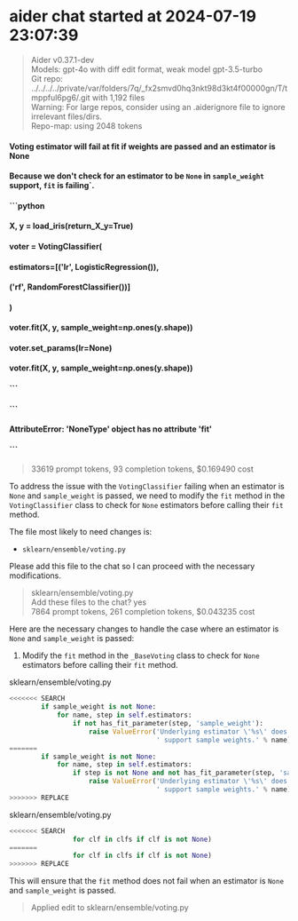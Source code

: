 
# aider chat started at 2024-07-19 23:07:39

> Aider v0.37.1-dev  
> Models: gpt-4o with diff edit format, weak model gpt-3.5-turbo  
> Git repo: ../../../../private/var/folders/7q/_fx2smvd0hq3nkt98d3kt4f00000gn/T/tmppful6pg6/.git with 1,192 files  
> Warning: For large repos, consider using an .aiderignore file to ignore irrelevant files/dirs.  
> Repo-map: using 2048 tokens  

#### Voting estimator will fail at fit if weights are passed and an estimator is None  
#### Because we don't check for an estimator to be `None` in `sample_weight` support, `fit` is failing`.  
####   
#### ```python  
####     X, y = load_iris(return_X_y=True)  
####     voter = VotingClassifier(  
####         estimators=[('lr', LogisticRegression()),  
####                     ('rf', RandomForestClassifier())]  
####     )  
####     voter.fit(X, y, sample_weight=np.ones(y.shape))  
####     voter.set_params(lr=None)  
####     voter.fit(X, y, sample_weight=np.ones(y.shape))  
#### ```  
####   
#### ```  
#### AttributeError: 'NoneType' object has no attribute 'fit'  
#### ```  
> 33619 prompt tokens, 93 completion tokens, $0.169490 cost  

To address the issue with the `VotingClassifier` failing when an estimator is `None` and `sample_weight` is passed, we need to modify the `fit` method in the `VotingClassifier` class to check for `None` estimators before calling their `fit` method.

The file most likely to need changes is:
- `sklearn/ensemble/voting.py`

Please add this file to the chat so I can proceed with the necessary modifications.

> sklearn/ensemble/voting.py  
> Add these files to the chat? yes  
> 7864 prompt tokens, 261 completion tokens, $0.043235 cost  

Here are the necessary changes to handle the case where an estimator is `None` and `sample_weight` is passed:

1. Modify the `fit` method in the `_BaseVoting` class to check for `None` estimators before calling their `fit` method.

sklearn/ensemble/voting.py
```python
<<<<<<< SEARCH
        if sample_weight is not None:
            for name, step in self.estimators:
                if not has_fit_parameter(step, 'sample_weight'):
                    raise ValueError('Underlying estimator \'%s\' does not'
                                     ' support sample weights.' % name)
=======
        if sample_weight is not None:
            for name, step in self.estimators:
                if step is not None and not has_fit_parameter(step, 'sample_weight'):
                    raise ValueError('Underlying estimator \'%s\' does not'
                                     ' support sample weights.' % name)
>>>>>>> REPLACE
```

sklearn/ensemble/voting.py
```python
<<<<<<< SEARCH
                for clf in clfs if clf is not None)
=======
                for clf in clfs if clf is not None)
>>>>>>> REPLACE
```

This will ensure that the `fit` method does not fail when an estimator is `None` and `sample_weight` is passed.

> Applied edit to sklearn/ensemble/voting.py  
